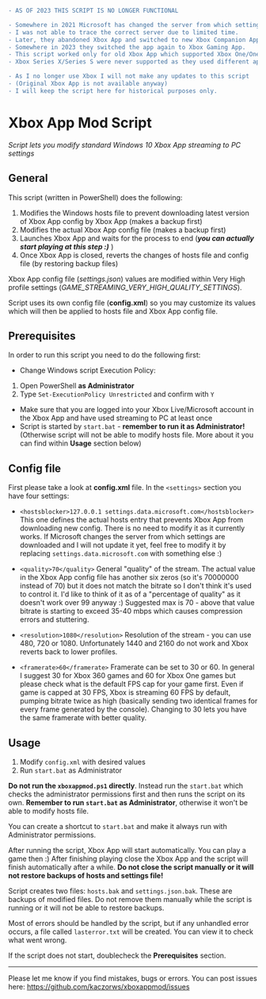```diff
- AS OF 2023 THIS SCRIPT IS NO LONGER FUNCTIONAL

- Somewhere in 2021 Microsoft has changed the server from which settings JSON file was downloaded.
- I was not able to trace the correct server due to limited time.
- Later, they abandoned Xbox App and switched to new Xbox Companion App which used different settings.
- Somewhere in 2023 they switched the app again to Xbox Gaming App.
- This script worked only for old Xbox App which supported Xbox One/One S/One X only.
- Xbox Series X/Series S were never supported as they used different apps mentioned above.

- As I no longer use Xbox I will not make any updates to this script
- (Original Xbox App is not available anyway)
- I will keep the script here for historical purposes only.
```


# Xbox App Mod Script

*Script lets you modify standard Windows 10 Xbox App streaming to PC settings*

## General

This script (written in PowerShell) does the following:

1. Modifies the Windows hosts file to prevent downloading latest version of Xbox App config by Xbox App (makes a backup first)
2. Modifies the actual Xbox App config file (makes a backup first)
3. Launches Xbox App and waits for the process to end (***you can actually start playing at this step :)*** )
4. Once Xbox App is closed, reverts the changes of hosts file and config file (by restoring backup files)

Xbox App config file (*settings.json*) values are modified within Very High profile settings (*GAME_STREAMING_VERY_HIGH_QUALITY_SETTINGS*).

Script uses its own config file (**config.xml**) so you may customize its values which will then be applied to hosts file and Xbox App config file.

## Prerequisites

In order to run this script you need to do the following first:

- Change Windows script Execution Policy:
 1. Open PowerShell **as Administrator**
 2. Type `Set-ExecutionPolicy Unrestricted` and confirm with `Y`
- Make sure that you are logged into your Xbox Live/Microsoft account in the Xbox App and have used streaming to PC at least once
- Script is started by `start.bat` - **remember to run it as Administrator!** (Otherwise script will not be able to modify hosts file. More about it you can find within **Usage** section below)

## Config file

First please take a look at **config.xml** file. In the `<settings>` section you have four settings:

- `<hostsblocker>127.0.0.1 settings.data.microsoft.com</hostsblocker>`
This one defines the actual hosts entry that prevents Xbox App from downloading new config. There is no need to modify it as it currently works. If Microsoft changes the server from which settings are downloaded and I will not update it yet, feel free to modify it by replacing `settings.data.microsoft.com` with something else :)

- `<quality>70</quality>`
General "quality" of the stream. The actual value in the Xbox App config file has another six zeros (so it's 70000000 instead of 70) but it does not match the bitrate so I don't think it's used to control it. I'd like to think of it as of a "percentage of quality" as it doesn't work over 99 anyway :) Suggested max is 70 - above that value bitrate is starting to exceed 35-40 mbps which causes compression errors and stuttering.

- `<resolution>1080</resolution>`
Resolution of the stream - you can use 480, 720 or 1080. Unfortunately 1440 and 2160 do not work and Xbox reverts back to lower profiles.

- `<framerate>60</framerate>`
Framerate can be set to 30 or 60. In general I suggest 30 for Xbox 360 games and 60 for Xbox One games but please check what is the default FPS cap for your game first. Even if game is capped at 30 FPS, Xbox is streaming 60 FPS by default, pumping bitrate twice as high (basically sending two identical frames for every frame generated by the console). Changing to 30 lets you have the same framerate with better quality.


## Usage

1. Modify `config.xml` with desired values
2. Run `start.bat` as Administrator

**Do not run the `xboxappmod.ps1` directly**. Instead run the `start.bat` which checks the administrator permissions first and then runs the script on its own. **Remember to run `start.bat` as Administrator**, otherwise it won't be able to modify hosts file.

You can create a shortcut to `start.bat` and make it always run with Administrator permissions.

After running the script, Xbox App will start automatically. You can play a game then :) After finishing playing close the Xbox App and the script will finish automatically after a while. **Do not close the script manually or it will not restore backups of hosts and settings file!**

Script creates two files: `hosts.bak` and `settings.json.bak`. These are backups of modified files. Do not remove them manually while the script is running or it will not be able to restore backups.

Most of errors should be handled by the script, but if any unhandled error occurs, a file called `lasterror.txt` will be created. You can view it to check what went wrong. 

If the script does not start, doublecheck the **Prerequisites** section.

---

Please let me know if you find mistakes, bugs or errors.
You can post issues here: https://github.com/kaczorws/xboxappmod/issues
